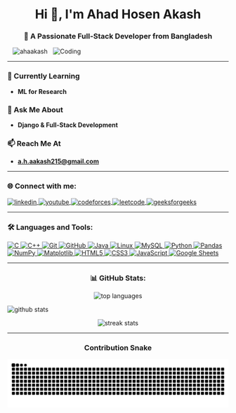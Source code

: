 <h1 align="center">Hi 👋, I'm Ahad Hosen Akash</h1>
<h3 align="center">🚀 A Passionate Full-Stack Developer from Bangladesh</h3>

<img align="right" alt="Coding" width="400" src="https://cdn.dribbble.com/users/1162077/screenshots/3848914/programmer.gif">

<p align="center">
  <img src="https://komarev.com/ghpvc/?username=ahaakash&label=Profile%20views&color=0e75b6&style=flat" alt="ahaakash" />
</p>

---

### 🌱 Currently Learning
- **ML for Research**

### 💬 Ask Me About
- **Django & Full-Stack Development**

### 📫 Reach Me At
- **a.h.aakash215@gmail.com**

---

<h3 align="left">🌐 Connect with me:</h3>
<p align="left">
  <a href="https://www.linkedin.com/in/ahad-hosen-akash-63b7162b8/" target="blank">
    <img align="center" src="https://raw.githubusercontent.com/rahuldkjain/github-profile-readme-generator/master/src/images/icons/Social/linked-in-alt.svg" alt="linkedin" height="30" width="40" />
  </a>
  <a href="https://www.youtube.com/@AAkash_215" target="blank">
    <img align="center" src="https://raw.githubusercontent.com/rahuldkjain/github-profile-readme-generator/master/src/images/icons/Social/youtube.svg" alt="youtube" height="30" width="40" />
  </a>
  <a href="https://codeforces.com/profile/08akash" target="blank">
    <img align="center" src="https://raw.githubusercontent.com/rahuldkjain/github-profile-readme-generator/master/src/images/icons/Social/codeforces.svg" alt="codeforces" height="30" width="40" />
  </a>
  <a href="https://www.leetcode.com/akash_08" target="blank">
    <img align="center" src="https://raw.githubusercontent.com/rahuldkjain/github-profile-readme-generator/master/src/images/icons/Social/leet-code.svg" alt="leetcode" height="30" width="40" />
  </a>
  <a href="https://auth.geeksforgeeks.org/user/ahakasy5f3" target="blank">
    <img align="center" src="https://raw.githubusercontent.com/rahuldkjain/github-profile-readme-generator/master/src/images/icons/Social/geeks-for-geeks.svg" alt="geeksforgeeks" height="30" width="40" />
  </a>
</p>

---

<h3 align="left">🛠️ Languages and Tools:</h3>
<p align="left"> 
  <a href="https://www.cprogramming.com/" target="_blank"> 
    <img src="https://img.shields.io/badge/C-00599C?style=for-the-badge&logo=c&logoColor=white" alt="C"/> 
  </a>
  <a href="https://www.w3schools.com/cpp/" target="_blank"> 
    <img src="https://img.shields.io/badge/C++-00599C?style=for-the-badge&logo=c%2B%2B&logoColor=white" alt="C++"/> 
  </a>
  <a href="https://git-scm.com/" target="_blank"> 
    <img src="https://img.shields.io/badge/Git-F05032?style=for-the-badge&logo=git&logoColor=white" alt="Git"/> 
  </a>
   <a href="https://github.com/" target="_blank"> 
    <img src="https://img.shields.io/badge/GitHub-181717?style=for-the-badge&logo=github&logoColor=white" alt="GitHub"/> 
  </a>
  <a href="https://www.java.com" target="_blank"> 
    <img src="https://img.shields.io/badge/Java-007396?style=for-the-badge&logo=java&logoColor=white" alt="Java"/> 
  </a>
  <a href="https://www.linux.org/" target="_blank"> 
    <img src="https://img.shields.io/badge/Linux-FCC624?style=for-the-badge&logo=linux&logoColor=black" alt="Linux"/> 
  </a>
  <a href="https://www.mysql.com/" target="_blank"> 
    <img src="https://img.shields.io/badge/MySQL-4479A1?style=for-the-badge&logo=mysql&logoColor=white" alt="MySQL"/> 
  </a>
  <a href="https://www.python.org/" target="_blank"> 
    <img src="https://img.shields.io/badge/Python-3776AB?style=for-the-badge&logo=python&logoColor=white" alt="Python"/> 
  </a>
  <a href="https://pandas.pydata.org/" target="_blank"> 
    <img src="https://img.shields.io/badge/Pandas-150458?style=for-the-badge&logo=pandas&logoColor=white" alt="Pandas"/> 
  </a>
  <a href="https://numpy.org/" target="_blank"> 
    <img src="https://img.shields.io/badge/NumPy-013243?style=for-the-badge&logo=numpy&logoColor=white" alt="NumPy"/> 
  </a>
  <a href="https://matplotlib.org/" target="_blank"> 
    <img src="https://img.shields.io/badge/Matplotlib-11557C?style=for-the-badge&logo=matplotlib&logoColor=white" alt="Matplotlib"/> 
  </a>
  <a href="https://developer.mozilla.org/en-US/docs/Web/HTML" target="_blank"> 
    <img src="https://img.shields.io/badge/HTML5-E34F26?style=for-the-badge&logo=html5&logoColor=white" alt="HTML5"/> 
  </a>
  <a href="https://developer.mozilla.org/en-US/docs/Web/CSS" target="_blank"> 
    <img src="https://img.shields.io/badge/CSS3-1572B6?style=for-the-badge&logo=css3&logoColor=white" alt="CSS3"/> 
  </a>
  <a href="https://developer.mozilla.org/en-US/docs/Web/JavaScript" target="_blank"> 
    <img src="https://img.shields.io/badge/JavaScript-F7DF1E?style=for-the-badge&logo=javascript&logoColor=black" alt="JavaScript"/> 
  </a>
  <a href="https://www.google.com/sheets/about/" target="_blank"> 
    <img src="https://img.shields.io/badge/Google_Sheets-43A047?style=for-the-badge&logo=google-sheets&logoColor=white" alt="Google Sheets"/> 
  </a>
</p>



---

<h3 align="center">📊 GitHub Stats:</h3>

<p align="center">
  <!-- Top Languages -->
  <img src="https://github-readme-stats.vercel.app/api/top-langs?username=ahaakash&show_icons=true&locale=en&layout=compact&theme=radical" 
       alt="top languages" />
  
  <!-- GitHub Stats -->
  <img src="https://github-readme-stats.vercel.app/api?username=ahaakash&show_icons=true&locale=en&theme=radical" 
       alt="github stats" />
</p>

<p align="center">
  <!-- Streak Stats -->
  <img src="https://github-readme-streak-stats.herokuapp.com/?user=ahaakash&theme=radical" 
       alt="streak stats" />
</p>


---
<h3 align="center">Contribution Snake</h3>
<p align="center">
  <picture>
    <source media="(prefers-color-scheme: dark)" srcset="https://raw.githubusercontent.com/ahaakash/ahaakash/output/github-contribution-grid-snake-dark.svg" />
    <source media="(prefers-color-scheme: light)" srcset="https://raw.githubusercontent.com/ahaakash/ahaakash/output/github-contribution-grid-snake.svg" />
    <img alt="github contribution grid snake animation" src="https://raw.githubusercontent.com/ahaakash/ahaakash/output/github-contribution-grid-snake.svg" />
  </picture>
</p>


